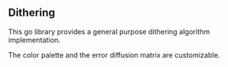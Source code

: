 Dithering
---------
This go library provides a general purpose dithering algorithm implementation.

The color palette and the error diffusion matrix are customizable.